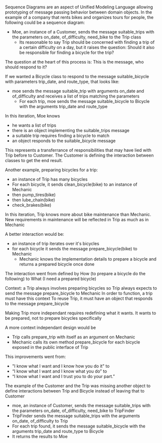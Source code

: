 Sequence Diagrams are an aspect of Unified Modeling Language allowing prototyping of message passing behavior between domain objects.
In the example of a company that rents bikes and organizes tours for people, the following could be a sequence diagram:
- Moe, an instance of a Customer, sends the message suitable_trips with the parameters on_date, of_difficulty, need_bike to the Trip class
  - Its reasonable to say Trip should be concerned with finding a trip of a certain difficulty on a day, but it raises the question: Should it also be responsible for finding a bicycle for the trip?

The question at the heart of this process is: This is the message, who should respond to it?

If we wanted a Bicycle class to respond to the message suitable_bicycle with parameters trip_date, and route_type, that looks like:
- moe sends the message suitable_trip with arguments on_date and of_difficulty and receives a list of trips matching the parameters
  - For each trip, moe sends the message suitable_bicycle to Bicycle with the arguments trip_date and route_type

In this iteration, Moe knows
- he wants a list of trips
- there is an object implementing the suitable_trips message
- a suitable trip requires finding a bicycle to match
- an object responds to the suitable_bicycle message

This represents a transferrance of responsibilities that may have lied with Trip before to Customer. The Customer is defining the interaction between classes to get the end result.

Another example, preparing bicycles for a trip:
- an instance of Trip has many bicycles
- For each bicycle, it sends clean_bicycle(bike) to an instance of Mechanic
- then pump_tires(bike)
- then lube_chain(bike)
- check_brakes(bike)

In this iteration, Trip knows more about bike maintenance than Mechanic. New requirements in maintenance will be reflected in Trip as much as in Mechanic

A better interaction would be:
- an instance of trip iterates over it's bicycles
- for each bicycle it sends the message prepare_bicycle(bike) to Mechanic
  - Mechanic knows the implementation details to prepare a bicycle and returns a prepared bicycle once done

The interaction went from defined by How (to prepare a bicycle do the following) to What (I need a prepared bicycle)

Context: a Trip always involves preparing bicycles so Trip always expects to send the message prepare_bicycle to Mechanic
  In order to function, a trip must have this context
  To reuse Trip, it must have an object that responds to the message prepare_bicycle

Making Trip more independant requires redefining what it wants. It wants to be prepared, not to prepare bicycles specifically

A more context independant design would be
- Trip calls prepare_trip with itself as an argument on Mechanic
- Mechanic calls its own method prepare_bicycle for each bicycle exposed in the public interface of Trip

This improvements went from:
- "I know what I want and I know how you do it" to
- “I know what I want and I know what you do” to
- “I know what I want and I trust you to do your part.”


The example of the Customer and the Trip was missing another object to define interactions between Trip and Bicycle instead of leaving that to Customer
- moe, an instance of Customer, sends the message suitable_trips with the parameters on_date, of_difficulty, need_bike to TripFinder
- TripFinder sends the message suitable_trips with the arguments on_date, of_difficulty to Trip
- For each trip found, it sends the message suitable_bicycle with the arguments trip_date and route_type to Bicycle
- It returns the results to Moe
